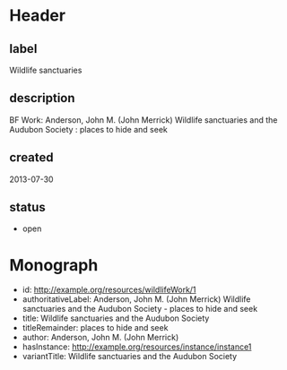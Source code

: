 # Header

## label

Wildlife sanctuaries 

## description

BF Work: Anderson, John M. (John Merrick) Wildlife sanctuaries and the Audubon Society : places to hide and seek


## created

2013-07-30

## status

* open

# Monograph 

* id: http://example.org/resources/wildlifeWork/1
* authoritativeLabel: Anderson, John M. (John Merrick) Wildlife sanctuaries and the Audubon Society - places to hide and seek
* title: Wildlife sanctuaries and the Audubon Society
* titleRemainder: places to hide and seek
* author: Anderson, John M. (John Merrick) 
* hasInstance: http://example.org/resources/instance/instance1
* variantTitle: Wildlife sanctuaries and the Audubon Society
